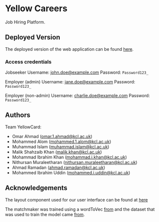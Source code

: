 # Yellow Careers 

Job Hiring Platform.

## Deployed Version

The deployed version of the web application can be found [here](https://yellow-careers.vercel.app/).

### Access credentials

Jobseeker
Username: john.doe@example.com
Password: ```Password123_```

Employer (admin)
Username: jane.doe@example.com
Password: ```Password123_```

Employer (non-admin)
Username: charlie.doe@example.com
Password: ```Password123_```

## Authors

Team YellowCard:
- Omar Ahmad (omar.1.ahmad@kcl.ac.uk)
- Mohammed Alom (mohammed.1.alom@kcl.ac.uk)
- Muhammad Islam (muhammad.islam@kcl.ac.uk)
- Malik Shahzaib Khan (malik.khan@kcl.ac.uk)
- Mohammad Ibrahim Khan (mohammad.i.khan@kcl.ac.uk)
- Nithursan Muraleetharan (nithursan.muraleetharan@kcl.ac.uk)
- Ahmad Ramadan (ahmad.ramadan@kcl.ac.uk)
- Mohammed Ibrahim Uddin (mohammed.i.uddin@kcl.ac.uk)

## Acknowledgements 

The layout component used for our user interface can be found at [here](https://tailwindui.com/components/application-ui/application-shells/stacked)

The matchmaker was trained using a wordToVec [from](https://pypi.org/project/gensim/) and the dataset that was used to train the model came [from](https://www.kaggle.com/datasets/ravindrasinghrana/job-description-dataset).
